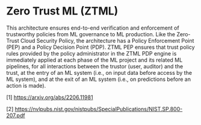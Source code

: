 # Zero Trust ML (ZTML)

This architecture ensures end-to-end verification and enforcement 
of trustworthy policies from ML governance to ML production.
Like the Zero-Trust Cloud Security Policy, the architecture has a 
Policy Enforcement Point (PEP) and a Policy Decision Point (PDP).
ZTML PEP ensures that trust policy rules provided by the policy
administrator in the ZTML PDP engine is immediately applied 
at each phase of the ML project and its related ML pipelines, 
for all interactions between the trustor (user, auditor) and the trust,
at the entry of an ML system (i.e., on input data before access by the
ML system), and at the exit of an ML system (i.e., on predictions before
an action is made).


[1] https://arxiv.org/abs/2206.11981

[2] https://nvlpubs.nist.gov/nistpubs/SpecialPublications/NIST.SP.800-207.pdf
